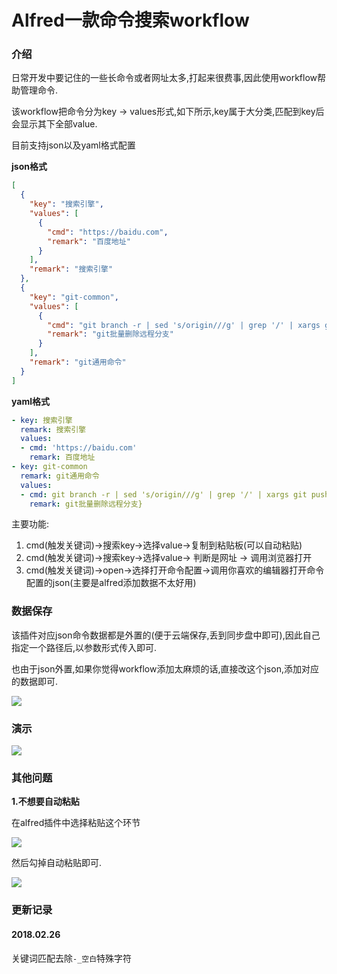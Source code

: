 # Alfred一款命令搜索workflow

### 介绍
日常开发中要记住的一些长命令或者网址太多,打起来很费事,因此使用workflow帮助管理命令.

该workflow把命令分为key -> values形式,如下所示,key属于大分类,匹配到key后会显示其下全部value.

目前支持json以及yaml格式配置

**json格式**
```json
[
  {
    "key": "搜索引擎",
    "values": [
      {
        "cmd": "https://baidu.com",
        "remark": "百度地址"
      }
    ],
    "remark": "搜索引擎"
  },
  {
    "key": "git-common",
    "values": [
      {
        "cmd": "git branch -r | sed 's/origin///g' | grep '/' | xargs git push origin --delete",
        "remark": "git批量删除远程分支"
      }
    ],
    "remark": "git通用命令"
  }
]
```

**yaml格式**

```yaml
- key: 搜索引擎
  remark: 搜索引擎
  values:
  - cmd: 'https://baidu.com'
    remark: 百度地址
- key: git-common
  remark: git通用命令
  values:
  - cmd: git branch -r | sed 's/origin///g' | grep '/' | xargs git push origin --delete
    remark: git批量删除远程分支}

```

主要功能:
1. cmd(触发关键词)->搜索key->选择value->复制到粘贴板(可以自动粘贴)
2. cmd(触发关键词)->搜索key->选择value-> 判断是网址 -> 调用浏览器打开
3. cmd(触发关键词)->open->选择打开命令配置->调用你喜欢的编辑器打开命令配置的json(主要是alfred添加数据不太好用)


### 数据保存
该插件对应json命令数据都是外置的(便于云端保存,丢到同步盘中即可),因此自己指定一个路径后,以参数形式传入即可.

也由于json外置,如果你觉得workflow添加太麻烦的话,直接改这个json,添加对应的数据即可.

![](http://oobu4m7ko.bkt.clouddn.com/1519546315.png)



### 演示

![](https://github.com/mrdear/Command_Search/blob/master/img/yulan.gif)


### 其他问题

**1.不想要自动粘贴**

在alfred插件中选择粘贴这个环节

![](http://oobu4m7ko.bkt.clouddn.com/1519546487.png)

然后勾掉自动粘贴即可.

![](http://oobu4m7ko.bkt.clouddn.com/1519546513.png)

### 更新记录

#### 2018.02.26

关键词匹配去除`-_空白`特殊字符
